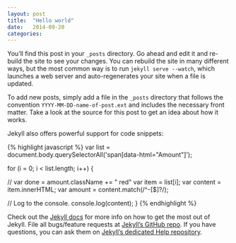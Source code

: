 ```yaml
---
layout: post
title:  "Hello world"
date:   2014-09-20
categories:
---
```


You’ll find this post in your `_posts` directory. Go ahead and edit it and re-build the site to see your changes. You can rebuild the site in many different ways, but the most common way is to run `jekyll serve --watch`, which launches a web server and auto-regenerates your site when a file is updated.

To add new posts, simply add a file in the `_posts` directory that follows the convention `YYYY-MM-DD-name-of-post.ext` and includes the necessary front matter. Take a look at the source for this post to get an idea about how it works.

Jekyll also offers powerful support for code snippets:

{% highlight javascript %}
var list = document.body.querySelectorAll('span[data-html="Amount"]');

for (i = 0; i < list.length; i++) {
 
  // var done = amount.className += " red" 
  var item    = list[i];
  var content = item.innerHTML;
  var amount  = content.match(/^-[$]?/);

  // Log to the console.
  console.log(content);
}
{% endhighlight %}

Check out the [Jekyll docs][jekyll] for more info on how to get the most out of Jekyll. File all bugs/feature requests at [Jekyll’s GitHub repo][jekyll-gh]. If you have questions, you can ask them on [Jekyll’s dedicated Help repository][jekyll-help].

[jekyll]:      http://jekyllrb.com
[jekyll-gh]:   https://github.com/jekyll/jekyll
[jekyll-help]: https://github.com/jekyll/jekyll-help

